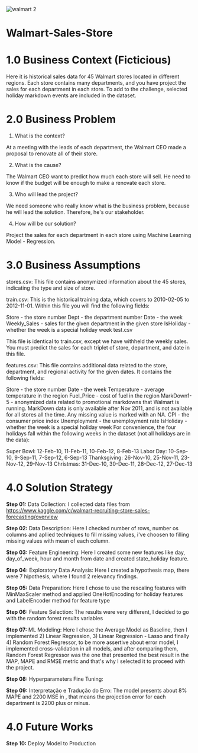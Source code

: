 ![walmart 2](https://user-images.githubusercontent.com/97288194/151464581-e98d27a2-1649-4f7e-8c45-df3e6ee02910.jpg)

# Walmart-Sales-Store

# 1.0 Business Context (Ficticious)

Here it is historical sales data for 45 Walmart stores located in different regions. Each store contains many departments, and you have project the sales for each department in each store. To add to the challenge, selected holiday markdown events are included in the dataset. 

# 2.0 Business Problem

1. What is the context?

At a meeting with the leads of each department, the Walmart CEO made a proposal to renovate all of their store.

2. What is the cause?

The Walmart CEO want to predict how much each store will sell. He need to know if the budget will be enough to make a renovate each store.

3. Who will lead the project?

We need someone who really know what is the business problem, because he will lead the solution. Therefore, he's our stakeholder.

4. How will be our solution?

Project the sales for each department in each store using Machine Learning Model - Regression.

# 3.0 Business Assumptions

stores.csv: This file contains anonymized information about the 45 stores, indicating the type and size of store.

train.csv: This is the historical training data, which covers to 2010-02-05 to 2012-11-01. Within this file you will find the following fields:

Store - the store number
Dept - the department number
Date - the week
Weekly_Sales -  sales for the given department in the given store
IsHoliday - whether the week is a special holiday week
test.csv

This file is identical to train.csv, except we have withheld the weekly sales. You must predict the sales for each triplet of store, department, and date in this file.

features.csv: This file contains additional data related to the store, department, and regional activity for the given dates. It contains the following fields:

Store - the store number
Date - the week
Temperature - average temperature in the region
Fuel_Price - cost of fuel in the region
MarkDown1-5 - anonymized data related to promotional markdowns that Walmart is running. MarkDown data is only available after Nov 2011, and is not available for all stores all the time. Any missing value is marked with an NA.
CPI - the consumer price index
Unemployment - the unemployment rate
IsHoliday - whether the week is a special holiday week
For convenience, the four holidays fall within the following weeks in the dataset (not all holidays are in the data):

Super Bowl: 12-Feb-10, 11-Feb-11, 10-Feb-12, 8-Feb-13
Labor Day: 10-Sep-10, 9-Sep-11, 7-Sep-12, 6-Sep-13
Thanksgiving: 26-Nov-10, 25-Nov-11, 23-Nov-12, 29-Nov-13
Christmas: 31-Dec-10, 30-Dec-11, 28-Dec-12, 27-Dec-13

# 4.0 Solution Strategy

**Step 01:** Data Collection: I collected data files from https://www.kaggle.com/c/walmart-recruiting-store-sales-forecasting/overview

**Step 02:** Data Description: Here I checked number of rows, number os columns and apllied techniques to fill missing values, i've choosen to filling missing values with mean of each column.

**Step 03:** Feature Engineering: Here I created some new features like day, day_of_week, hour and month from date and created state_holiday feature.

**Step 04:** Exploratory Data Analysis: Here I created a hypothesis map, there were 7 hipothesis, where I found 2 relevancy findings.

**Step 05:** Data Preparation: Here I chose to use the rescaling features with MinMaxScaler method and applied OneHotEncoding for holiday features and LabelEncoder method for feature type

**Step 06:** Feature Selection: The results were very different, I decided to go with the random forest results variables

**Step 07:** ML Modeling: Here I chose the Average Model as Baseline, then I implemented 2) Linear Regression, 3) Linear Regression - Lasso and finally 4) Random Forest Regressor, to be more assertive about error model, I implemented cross-validation in all models, and after comparing them, Random Forest Regressor was the one that presented the best result in the MAP, MAPE and RMSE metric and that's why I selected it to proceed with the project.

**Step 08:** Hyperparameters Fine Tuning: 

**Step 09:** Interpretação e Tradução do Erro:  The model presents about 8% MAPE and 2200 MSE in , that means the projection error for each department is 2200 plus or minus.

# 4.0 Future Works

**Step 10:** Deploy Model to Production
